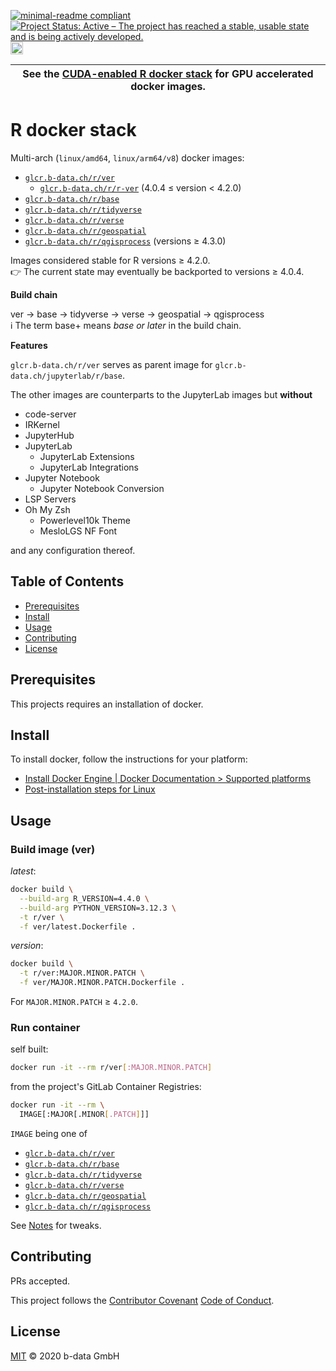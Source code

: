 [![minimal-readme compliant](https://img.shields.io/badge/readme%20style-minimal-brightgreen.svg)](https://github.com/RichardLitt/standard-readme/blob/master/example-readmes/minimal-readme.md) [![Project Status: Active – The project has reached a stable, usable state and is being actively developed.](https://www.repostatus.org/badges/latest/active.svg)](https://www.repostatus.org/#active) <a href="https://liberapay.com/benz0li/donate"><img src="https://liberapay.com/assets/widgets/donate.svg" alt="Donate using Liberapay" height="20"></a>

| See the [CUDA-enabled R docker stack](CUDA.md) for GPU accelerated docker images. |
|-----------------------------------------------------------------------------------|

# R docker stack

Multi-arch (`linux/amd64`, `linux/arm64/v8`) docker images:

* [`glcr.b-data.ch/r/ver`](https://gitlab.b-data.ch/r/ver/container_registry)
  * [`glcr.b-data.ch/r/r-ver`](https://gitlab.b-data.ch/r/r-ver/container_registry)
    (4.0.4 ≤ version < 4.2.0)
* [`glcr.b-data.ch/r/base`](https://gitlab.b-data.ch/r/base/container_registry)
* [`glcr.b-data.ch/r/tidyverse`](https://gitlab.b-data.ch/r/tidyverse/container_registry)
* [`glcr.b-data.ch/r/verse`](https://gitlab.b-data.ch/r/verse/container_registry)
* [`glcr.b-data.ch/r/geospatial`](https://gitlab.b-data.ch/r/geospatial/container_registry)
* [`glcr.b-data.ch/r/qgisprocess`](https://gitlab.b-data.ch/r/qgisprocess/container_registry)
  (versions ≥ 4.3.0)

Images considered stable for R versions ≥ 4.2.0.  
:point_right: The current state may eventually be backported to versions ≥
4.0.4.

**Build chain**

ver → base → tidyverse → verse → geospatial → qgisprocess  
:information_source: The term base+ means *base or later* in the build chain.

**Features**

`glcr.b-data.ch/r/ver` serves as parent image for
`glcr.b-data.ch/jupyterlab/r/base`.

The other images are counterparts to the JupyterLab images but **without**

* code-server
* IRKernel
* JupyterHub
* JupyterLab
  * JupyterLab Extensions
  * JupyterLab Integrations
* Jupyter Notebook
  * Jupyter Notebook Conversion
* LSP Servers
* Oh My Zsh
  * Powerlevel10k Theme
  * MesloLGS NF Font

and any configuration thereof.

## Table of Contents

* [Prerequisites](#prerequisites)
* [Install](#install)
* [Usage](#usage)
* [Contributing](#contributing)
* [License](#license)

## Prerequisites

This projects requires an installation of docker.

## Install

To install docker, follow the instructions for your platform:

* [Install Docker Engine | Docker Documentation > Supported platforms](https://docs.docker.com/engine/install/#supported-platforms)
* [Post-installation steps for Linux](https://docs.docker.com/engine/install/linux-postinstall/)

## Usage

### Build image (ver)

*latest*:

```bash
docker build \
  --build-arg R_VERSION=4.4.0 \
  --build-arg PYTHON_VERSION=3.12.3 \
  -t r/ver \
  -f ver/latest.Dockerfile .
```

*version*:

```bash
docker build \
  -t r/ver:MAJOR.MINOR.PATCH \
  -f ver/MAJOR.MINOR.PATCH.Dockerfile .
```

For `MAJOR.MINOR.PATCH` ≥ `4.2.0`.

### Run container

self built:

```bash
docker run -it --rm r/ver[:MAJOR.MINOR.PATCH]
```

from the project's GitLab Container Registries:

```bash
docker run -it --rm \
  IMAGE[:MAJOR[.MINOR[.PATCH]]]
```

`IMAGE` being one of

* [`glcr.b-data.ch/r/ver`](https://gitlab.b-data.ch/r/ver/container_registry)
* [`glcr.b-data.ch/r/base`](https://gitlab.b-data.ch/r/base/container_registry)
* [`glcr.b-data.ch/r/tidyverse`](https://gitlab.b-data.ch/r/tidyverse/container_registry)
* [`glcr.b-data.ch/r/verse`](https://gitlab.b-data.ch/r/verse/container_registry)
* [`glcr.b-data.ch/r/geospatial`](https://gitlab.b-data.ch/r/geospatial/container_registry)
* [`glcr.b-data.ch/r/qgisprocess`](https://gitlab.b-data.ch/r/qgisprocess/container_registry)

See [Notes](NOTES.md) for tweaks.

## Contributing

PRs accepted.

This project follows the
[Contributor Covenant](https://www.contributor-covenant.org)
[Code of Conduct](CODE_OF_CONDUCT.md).

## License

[MIT](LICENSE) © 2020 b-data GmbH
